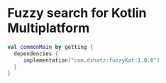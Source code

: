 # Fuzzy search for Kotlin Multiplatform

```kotlin
val commonMain by getting {
  dependencies {
     implementation("com.dshatz:fuzzyKat:1.0.0")
  }
}
```
